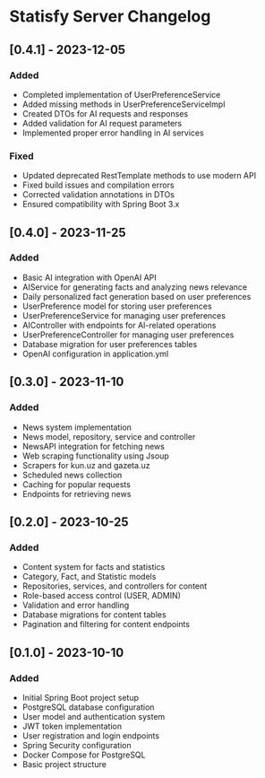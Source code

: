 # Statisfy Server Changelog

## [0.4.1] - 2023-12-05
### Added
- Completed implementation of UserPreferenceService
- Added missing methods in UserPreferenceServiceImpl
- Created DTOs for AI requests and responses
- Added validation for AI request parameters
- Implemented proper error handling in AI services

### Fixed
- Updated deprecated RestTemplate methods to use modern API
- Fixed build issues and compilation errors
- Corrected validation annotations in DTOs
- Ensured compatibility with Spring Boot 3.x

## [0.4.0] - 2023-11-25
### Added
- Basic AI integration with OpenAI API
- AIService for generating facts and analyzing news relevance
- Daily personalized fact generation based on user preferences
- UserPreference model for storing user preferences
- UserPreferenceService for managing user preferences
- AIController with endpoints for AI-related operations
- UserPreferenceController for managing user preferences
- Database migration for user preferences tables
- OpenAI configuration in application.yml

## [0.3.0] - 2023-11-10
### Added
- News system implementation
- News model, repository, service and controller
- NewsAPI integration for fetching news
- Web scraping functionality using Jsoup
- Scrapers for kun.uz and gazeta.uz
- Scheduled news collection
- Caching for popular requests
- Endpoints for retrieving news

## [0.2.0] - 2023-10-25
### Added
- Content system for facts and statistics
- Category, Fact, and Statistic models
- Repositories, services, and controllers for content
- Role-based access control (USER, ADMIN)
- Validation and error handling
- Database migrations for content tables
- Pagination and filtering for content endpoints

## [0.1.0] - 2023-10-10
### Added
- Initial Spring Boot project setup
- PostgreSQL database configuration
- User model and authentication system
- JWT token implementation
- User registration and login endpoints
- Spring Security configuration
- Docker Compose for PostgreSQL
- Basic project structure 
